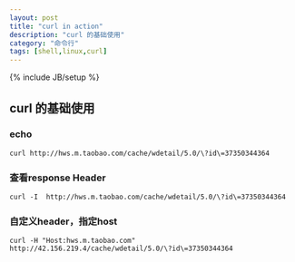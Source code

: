 ```yaml
---
layout: post
title: "curl in action"
description: "curl 的基础使用"
category: "命令行"
tags: [shell,linux,curl]
---
```

{% include JB/setup %}

## curl 的基础使用

### echo

    curl http://hws.m.taobao.com/cache/wdetail/5.0/\?id\=37350344364

### 查看response Header

    curl -I  http://hws.m.taobao.com/cache/wdetail/5.0/\?id\=37350344364

### 自定义header，指定host

    curl -H "Host:hws.m.taobao.com"  http://42.156.219.4/cache/wdetail/5.0/\?id\=37350344364
